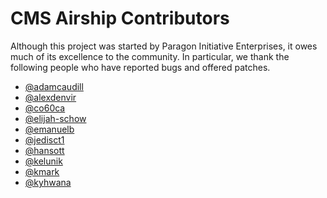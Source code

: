 # CMS Airship Contributors

Although this project was started by Paragon Initiative Enterprises, it
owes much of its excellence to the community. In particular, we thank
the following people who have reported bugs and offered patches.

* [@adamcaudill](https://github.com/adamcaudill)
* [@alexdenvir](https://github.com/alexdenvir)
* [@co60ca](https://github.com/co60ca)
* [@elijah-schow](https://github.com/elijah-schow)
* [@emanuelb](https://github.com/emanuelb)
* [@jedisct1](https://github.com/jedisct1)
* [@hansott](https://github.com/hansott)
* [@kelunik](https://github.com/kelunik)
* [@kmark](https://github.com/kmark)
* [@kyhwana](https://github.com/kyhwana)
